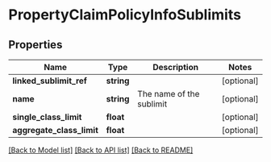 # PropertyClaimPolicyInfoSublimits

## Properties
Name | Type | Description | Notes
------------ | ------------- | ------------- | -------------
**linked_sublimit_ref** | **string** |  | [optional] 
**name** | **string** | The name of the sublimit | [optional] 
**single_class_limit** | **float** |  | [optional] 
**aggregate_class_limit** | **float** |  | [optional] 

[[Back to Model list]](../README.md#documentation-for-models) [[Back to API list]](../README.md#documentation-for-api-endpoints) [[Back to README]](../README.md)


